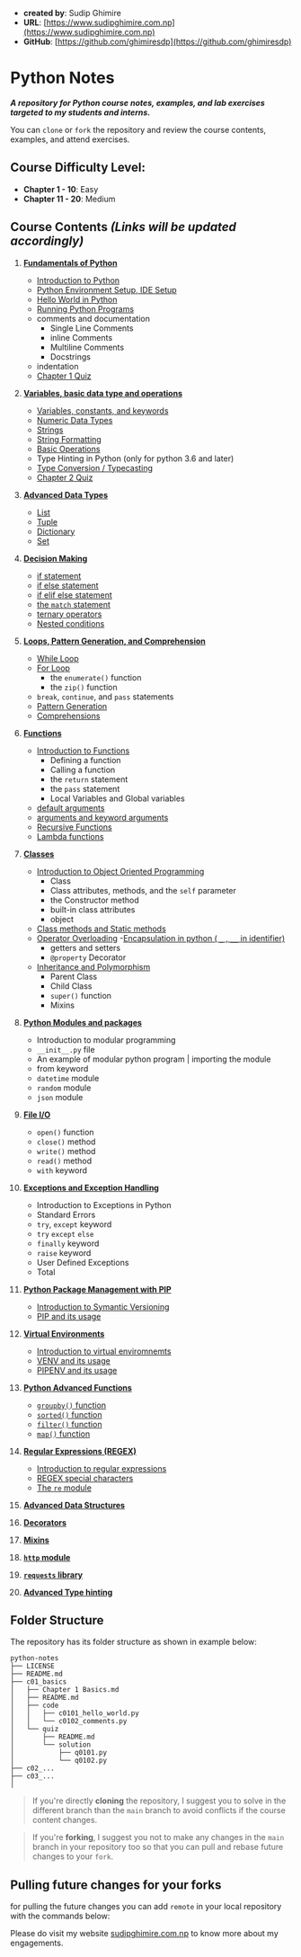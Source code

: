 - **created by**: Sudip Ghimire
- **URL**: [https://www.sudipghimire.com.np](https://www.sudipghimire.com.np)
- **GitHub**: [https://github.com/ghimiresdp](https://github.com/ghimiresdp)

# Python Notes

**_A repository for Python course notes, examples, and lab exercises targeted to my students and interns._**

You can `clone` or `fork` the repository and review the course contents, examples, and attend exercises.

## Course Difficulty Level:

- **Chapter 1 - 10**: Easy
- **Chapter 11 - 20**: Medium

## Course Contents _(Links will be updated accordingly)_

1. **[Fundamentals of Python](c01_basics/)**
    - [Introduction to Python](c01_basics/Chapter%201%20Basics.md)
    - [Python Environment Setup, IDE Setup](c01_basics/Chapter%201%20Basics.md#installing-python)
    - [Hello World in Python](c01_basics/Chapter%201%20Basics.md#hello-world-with-idle)
    - [Running Python Programs](c01_basics/Chapter%201%20Basics.md#creating-editing-and-running-python-files)
    - comments and documentation
        - Single Line Comments
        - inline Comments
        - Multiline Comments
        - Docstrings
    - indentation
    - [Chapter 1 Quiz](c01_basics/quiz)

2. **[Variables, basic data type and operations](c02_basic_data_types)**
    - [Variables, constants, and keywords](c02_basic_data_types/Chapter%202.1%20Variables.md)
    - [Numeric Data Types](c02_basic_data_types/Chapter%202.2%20Numeric%20Data%20Types.md)
    - [Strings](c02_basic_data_types/Chapter%202.3%20Strings.md)
    - [String Formatting](c02_basic_data_types/Chapter%202.4%20string%20formatting.md)
    - [Basic Operations](c02_basic_data_types/Chapter%202.5%20Operations.md)
    - Type Hinting in Python (only for python 3.6 and later)
    - [Type Conversion / Typecasting](c02_basic_data_types/Chapter%202.6%20Typecasting.md)
    - [Chapter 2 Quiz](c02_basic_data_types/quiz)

3. **[Advanced Data Types](c03_advanced_data_types)**
    - [List](c03_advanced_data_types/chapter%203.1%20list.md)
    - [Tuple](c03_advanced_data_types/chapter%203.2%20tuple.md)
    - [Dictionary](c03_advanced_data_types/chapter%203.3%20dictionary.md)
    - [Set](c03_advanced_data_types/chapter%203.4%20set.md)

4. **[Decision Making](c04_decision_making)**
    - [if statement](c04_decision_making/README.md#if-condition)
    - [if else statement](c04_decision_making/README.md#if-else-condition)
    - [if elif else statement](c04_decision_making/README.md#if-elif-else-condition)
    - [the `match` statement](c04_decision_making/README.md#the-match-condtion)
    - [ternary operators](c04_decision_making/README.md#ternary-operators)
    - [Nested conditions](c04_decision_making/README.md#nested-conditions)

5. **[Loops, Pattern Generation, and Comprehension](c05_loops)**
    - [While Loop](c05_loops/chapter%205.1%20while%20loop.md)
    - [For Loop](c05_loops/chapter%205.2%20for%20loop.md)
        - the `enumerate()` function
        - the `zip()` function
    - `break`, `continue`, and `pass` statements
    - [Pattern Generation](c05_loops/Chapter%205.3%20Pattern%20Generation.md)
    - [Comprehensions](c05_loops/Chapter%205.4%20Comprehensions.md)

6. **[Functions](c06_functions)**
    - [Introduction to Functions](c06_functions/Chapter%206.1%20function.md)
        - Defining a function
        - Calling a function
        - the `return` statement
        - the `pass` statement
        - Local Variables and Global variables
    - [default arguments](c06_functions/Chapter%206.2%20default%20arguments.md)
    - [arguments and keyword arguments](c06_functions/Chapter%206.3%20args%20kwargs.md)
    - [Recursive Functions](c06_functions/Chapter%206.4%20recursive%20functions.md)
    - [Lambda functions](c06_functions/Chapter%206.5%20lambda.md)

7. **[Classes](c07_oop)**
    - [Introduction to Object Oriented Programming](c07_oop/Chapter%207.1%20oop.md)
        - Class
        - Class attributes, methods, and the `self` parameter
        - the Constructor method
        - built-in class attributes
        - object
    - [Class methods and Static methods](c07_oop/Chapter%207.2%20Class%20Methods%20and%20Static%20Methods.md)
    - [Operator Overloading](c07_oop/Chapter%207.3%20Operator%20Overloading.md)
      -[Encapsulation in python ( `_` , `__` in identifier)](c07_oop/Chapter%207.4%20Encapsulation.md)
        - getters and setters
        - `@property` Decorator
    - [Inheritance and Polymorphism](c07_oop/Chapter%207.5%20Inheritance%20and%20Polymorphism.md)
        - Parent Class
        - Child Class
        - `super()` function
        - Mixins

8. **[Python Modules and packages](c08_modules_packages)**
    - Introduction to modular programming
    - `__init__.py` file
    - An example of modular python program | importing the module
    - from keyword
    - `datetime` module
    - `random` module
    - `json` module

9. **[File I/O](c09_file)**
    - `open()` function
    - `close()` method
    - `write()` method
    - `read()` method
    - `with` keyword

10. **[Exceptions and Exception Handling](c10_exceptions)**
    - Introduction to Exceptions in Python
    - Standard Errors
    - `try`, `except` keyword
    - `try` `except` `else`
    - `finally` keyword
    - `raise` keyword
    - User Defined Exceptions
    - Total

11. **[Python Package Management with PIP](c11_pip)**
    - [Introduction to Symantic Versioning](c11_pip/chapter%2011.1%20symver.md)
    - [PIP and its usage](c11_pip/chapter%2011.2%20pip.md)

12. **[Virtual Environments](c12_virtual_environment)**
    - [Introduction to virtual enviromnemts](c12_virtual_environment/c1201%20virtual%20environment%20intro.md)
    - [VENV and its usage](c12_virtual_environment/c1202%20venv.md)
    - [PIPENV and its usage](c12_virtual_environment/c1203%20pipenv.md)

13. **[Python Advanced Functions](c13_advanced_functions)**
    - [`groupby()` function](c13_advanced_functions/chapter%2013.1%20groupby.md)
    - [`sorted()` function](c13_advanced_functions/chapter%2013.2%20sorted.md)
    - [`filter()` function](c13_advanced_functions/chapter%2013.3%20filter.md)
    - [`map()` function]()

14. **[Regular Expressions (REGEX)](c14_regex)**
    - [Introduction to regular expressions](c14_regex/chapter%2014.1%20regular%20expressions.md)
    - [REGEX special characters](c14_regex/chapter%2014.2%20regex%20special%20characters.md)
    - [The `re` module](c14_regex/chapter%2014.3%20the%20re%20module)

15. [**Advanced Data Structures**](c15_data_structures)
16. [**Decorators**](c16_decorators)
17. [**Mixins**](c17_mixins)
18. [**`http` module**](c18_python_http)
19. [**`requests` library**](c19_requests)
20. [**Advanced Type hinting**](c20_advanced_type_hinting)

## Folder Structure

The repository has its folder structure as shown in example below:

```
python-notes
├── LICENSE
├── README.md
├── c01_basics
│   ├── Chapter 1 Basics.md
│   ├── README.md
│   ├── code
│   │   ├── c0101_hello_world.py
│   │   └── c0102_comments.py
│   └── quiz
│       ├── README.md
│       └── solution
│           ├── q0101.py
│           └── q0102.py
├── c02_...
├── c03_...
│
```

> If you're directly **cloning** the repository, I suggest you to solve in the different branch than the `main` branch
> to avoid conflicts if the course content changes.

> If you're **forking**, I suggest you not to make any changes in the `main` branch in your repository too so that you
> can pull and rebase future changes to your `fork`.

## Pulling future changes for your forks

for pulling the future changes you can add `remote` in your local repository with the commands below:

Please do visit my website [sudipghimire.com.np](https://sudipghimire.com.np) to know more about my engagements.
